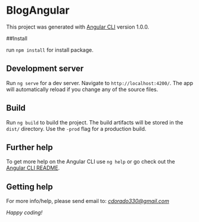 # BlogAngular

This project was generated with [Angular CLI](https://github.com/angular/angular-cli) version 1.0.0.

##Install

run `npm install` for install package.

## Development server

Run `ng serve` for a dev server. Navigate to `http://localhost:4200/`. The app will automatically reload if you change any of the source files.

## Build

Run `ng build` to build the project. The build artifacts will be stored in the `dist/` directory. Use the `-prod` flag for a production build.

## Further help

To get more help on the Angular CLI use `ng help` or go check out the [Angular CLI README](https://github.com/angular/angular-cli/blob/master/README.md).

## Getting help

For more info/help, please send email to: *cdorado330@gmail.com*

*Happy coding!*
